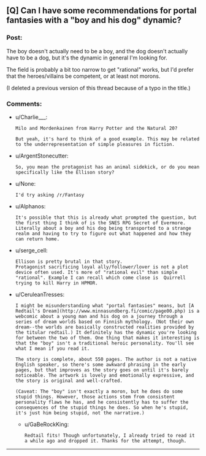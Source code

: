 ## [Q] Can I have some recommendations for portal fantasies with a "boy and his dog" dynamic?

### Post:

The boy doesn't actually need to be a boy, and the dog doesn't actually have to be a dog, but it's the dynamic in general I'm looking for.

The field is probably a bit too narrow to get "rational" works, but I'd prefer that the heroes/villains be competent, or at least not morons.

(I deleted a previous version of this thread because of a typo in the title.)

### Comments:

- u/Charlie___:
  ```
  Milo and Mordenkainen from Harry Potter and the Natural 20?

  But yeah, it's hard to think of a good example. This may be related to the underrepresentation of simple pleasures in fiction.
  ```

- u/ArgentStonecutter:
  ```
  So, you mean the protagonist has an animal sidekick, or do you mean specifically like the Ellison story?
  ```

- u/None:
  ```
  I'd try asking /r/Fantasy
  ```

- u/Alphanos:
  ```
  It's possible that this is already what prompted the question, but the first thing I think of is the SNES RPG Secret of Evermore.  Literally about a boy and his dog being transported to a strange realm and having to try to figure out what happened and how they can return home.
  ```

- u/serge_cell:
  ```
  Ellison is pretty brutal in that story.
  Protagonist sacrificing loyal ally/follower/lover is not a plot device often used. It's more of "rational evil" than simple "rational". Example I can recall which come close is  Quirrell trying to kill Harry in HPMOR.
  ```

- u/CeruleanTresses:
  ```
  I might be misunderstanding what "portal fantasies" means, but [A Redtail's Dream](http://www.minnasundberg.fi/comic/page00.php) is a webcomic about a young man and his dog on a journey through a series of dream worlds based on Finnish mythology. (Not their own dream--the worlds are basically constructed realities provided by the titular redtail.) It definitely has the dynamic you're looking for between the two of them. One thing that makes it interesting is that the "boy" isn't a traditional heroic personality. You'll see what I mean if you read it.

  The story is complete, about 550 pages. The author is not a native English speaker, so there's some awkward phrasing in the early pages, but that improves as the story goes on until it's barely noticeable. The artwork is lovely and emotionally expressive, and the story is original and well-crafted.

  (Caveat: The "boy" isn't exactly a moron, but he does do some stupid things. However, those actions stem from consistent personality flaws he has, and he consistently has to suffer the consequences of the stupid things he does. So when he's stupid, it's just him being stupid, not the narrative.)
  ```

  - u/GaBeRockKing:
    ```
    Redtail fits! Though unfortunately, I already tried to read it a while ago and dropped it. Thanks for the attempt, though.
    ```

---

